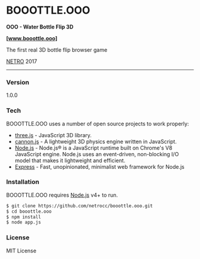 # BOOOTTLE.OOO

**OOO - Water Bottle Flip 3D**

**[www.booottle.ooo]**

The first real 3D bottle flip browser game

[NETRO] 2017

----

### Version
1.0.0

### Tech
BOOOTTLE.OOO uses a number of open source projects to work properly:

* [three.js] - JavaScript 3D library.
* [cannon.js] - A lightweight 3D physics engine written in JavaScript.
* [Node.js] - Node.js® is a JavaScript runtime built on Chrome's V8 JavaScript engine. Node.js uses an event-driven, non-blocking I/O model that makes it lightweight and efficient. 
* [Express] - Fast, unopinionated, minimalist web framework for Node.js

### Installation
BOOOTTLE.OOO requires [Node.js] v4+ to run.

```sh
$ git clone https://github.com/netrocc/booottle.ooo.git
$ cd booottle.ooo
$ npm install
$ node app.js
```


### License
MIT License


[www.bottle.ooo]: <https://www.bottle.ooo>
[NETRO]: <https://www.netro.cc>
[TWITTER]: <https://twitter.com/netrocc>

[three.js]: <https://github.com/mrdoob/three.js>
[cannon.js]: <https://github.com/schteppe/cannon.js>

[Node.js]: <https://nodejs.org>
[Express]: <http://expressjs.com>
